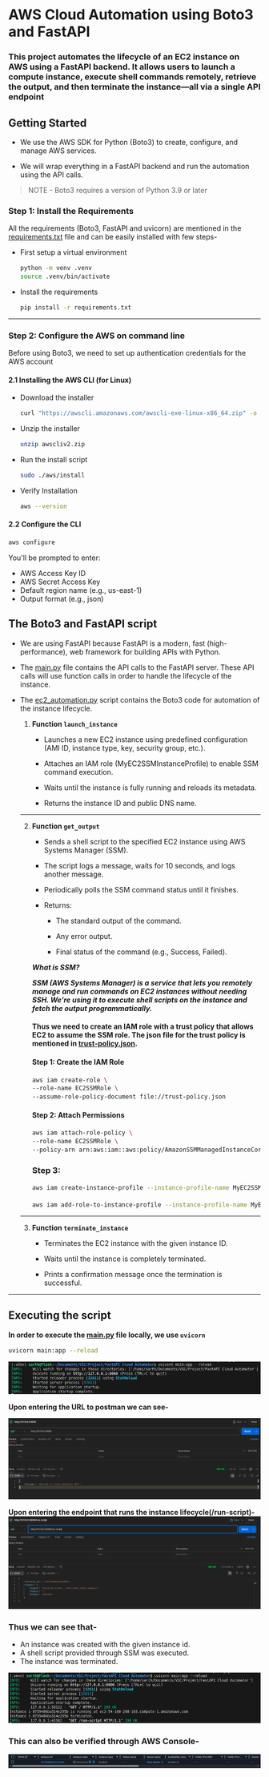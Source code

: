 # AWS Cloud Automation using Boto3 and FastAPI
### This project automates the lifecycle of an EC2 instance on AWS using a FastAPI backend. It allows users to launch a compute instance, execute shell commands remotely, retrieve the output, and then terminate the instance—all via a single API endpoint
## Getting Started
- We use the AWS SDK for Python (Boto3) to create, configure, and manage AWS services.

- We will wrap everything in a FastAPI backend and run the automation using the API calls.

> NOTE -  Boto3 requires a version of Python 3.9 or later 

### Step 1: Install the Requirements
All the requirements (Boto3, FastAPI and uvicorn) are mentioned in the [requirements.txt](./requirements.txt) file and can be easily installed with few steps- 
  - First setup a virtual environment
    ```sh
    python -m venv .venv
    source .venv/bin/activate
    ```
  - Install the requirements
    ```sh
    pip install -r requirements.txt
    ```
---
### Step 2: Configure the AWS on command line
Before using Boto3, we need to set up authentication credentials for the AWS account 

#### 2.1 Installing the AWS CLI (for Linux) 
   - Download the installer 
     ```sh
     curl "https://awscli.amazonaws.com/awscli-exe-linux-x86_64.zip" -o "awscliv2.zip"
     ```
   - Unzip the installer 
     ```sh
     unzip awscliv2.zip
     ```
   - Run the install script
     ```sh
     sudo ./aws/install
     ```
   - Verify Installation
     ```sh
     aws --version
     ```
#### 2.2 Configure the CLI 
```sh
aws configure
``` 

You'll be prompted to enter: 
- AWS Access Key ID
- AWS Secret Access Key
- Default region name (e.g., us-east-1)
- Output format (e.g., json)

## The Boto3 and FastAPI script
- We are using FastAPI because FastAPI is a modern, fast (high-performance), web framework for building APIs with Python.

- The [main.py](./main.py) file contains the API calls to the FastAPI server. These API calls will use function calls in order to handle the lifecycle of the instance.

- The [ec2_automation.py](./ec2_automation.py) script contains the Boto3 code for automation of the instance lifecycle.

    1. **Function `launch_instance`**
        - Launches a new EC2 instance using predefined configuration (AMI ID, instance type, key, security group, etc.).

        - Attaches an IAM role (MyEC2SSMInstanceProfile) to enable SSM command execution.

        - Waits until the instance is fully running and reloads its metadata.

        - Returns the instance ID and public DNS name.

    ---

    2. **Function `get_output`**
        - Sends a shell script to the specified EC2 instance using AWS Systems Manager (SSM).

        - The script logs a message, waits for 10 seconds, and logs another message.

        - Periodically polls the SSM command status until it finishes.

        - Returns:

            - The standard output of the command.

            - Any error output.

            - Final status of the command (e.g., Success, Failed).
        
        ***What is SSM?***

        ***SSM (AWS Systems Manager) is a service that lets you remotely manage and run commands on EC2 instances without needing SSH.
        We're using it to execute shell scripts on the instance and fetch the output programmatically.***

        #### Thus we need to create an IAM role with a trust policy that allows EC2 to assume the SSM role. The json file for the trust policy is mentioned in [trust-policy.json](./trust-policy.json).

        #### Step 1: Create the IAM Role
        ```sh
        aws iam create-role \
        --role-name EC2SSMRole \
        --assume-role-policy-document file://trust-policy.json
        ```
        #### Step 2: Attach Permissions
        ```sh
        aws iam attach-role-policy \
        --role-name EC2SSMRole \
        --policy-arn arn:aws:iam::aws:policy/AmazonSSMManagedInstanceCore
        ```
        ### Step 3: 
        ```sh
        aws iam create-instance-profile --instance-profile-name MyEC2SSMInstanceProfile

        aws iam add-role-to-instance-profile --instance-profile-name MyEC2SSMInstanceProfile --role-name EC2SSMRole

        ```

    ---
    3. **Function `terminate_instance`**
        - Terminates the EC2 instance with the given instance ID.

        - Waits until the instance is completely terminated.

        - Prints a confirmation message once the termination is successful.
---
## Executing the script
**In order to execute the [main.py](./main.py) file locally, we use `uvicorn`**
```sh
uvicorn main:app --reload
```
![uvicorn execution image](./images/uvicorn-execution.png)

**Upon entering the URL to postman we can see-**

![root request image](./images/root-request.png)

**Upon entering the endpoint that runs the instance lifecycle(/run-script)-**
![run the instance lifecycle](./images/run-script.png)

### Thus we can see that- 
- An instance was created with the given instance id. 
- A shell script provided through SSM was executed. 
- The instance was terminated.

![](./images/uvicorn-2.png)

### This can also be verified through AWS Console- 
![aws console image verification](./images/aws-console.png)
